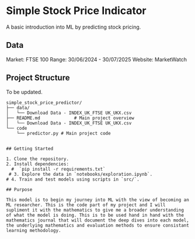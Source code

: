 # Simple Stock Price Indicator

A basic introduction into ML by predicting stock pricing.

## Data

Market: FTSE 100
Range: 30/06/2024 - 30/07/2025
Website: MarketWatch

## Project Structure

To be updated.

```
simple_stock_price_predictor/
├── data/
│   └── Download Data - INDEX_UK_FTSE UK_UKX.csv
├── README.md             # Main project overview
│   └── Download Data - INDEX_UK_FTSE UK_UKX.csv
└── code
    └── predictor.py # Main project code  


## Getting Started

1. Clone the repository.
2. Install dependencies:  
  #  `pip install -r requirements.txt`
 # 3. Explore the data in `notebooks/exploration.ipynb`.
# 4. Train and test models using scripts in `src/`.

## Purpose

This model is to begin my journey into ML with the view of becoming an ML researcher. This is the code part of my project and I will supliment it with the mathematics to give me a broader understanding of what the model is doing. This is to be used hand in hand with the mathematics journal that will document the deep dives into each model, the underlying mathematics and evaluation methods to ensure consistant learning methodology.
